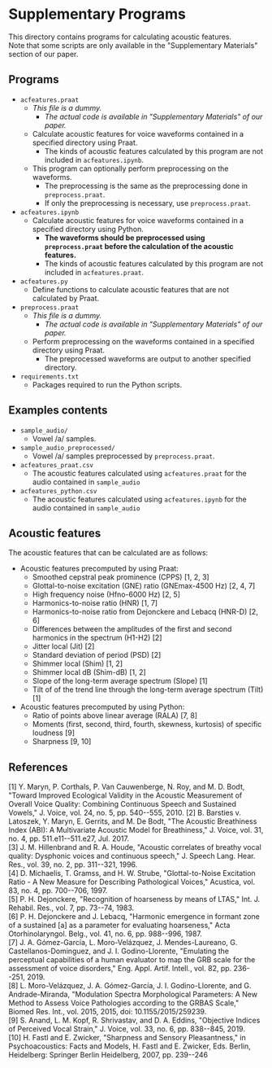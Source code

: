 # Supplementary Programs

This directory contains programs for calculating acoustic features.  
Note that some scripts are only available in the "Supplementary Materials" section of our paper.


## Programs

- `acfeatures.praat`
  - *This file is a dummy.*
    - *The actual code is available in "Supplementary Materials" of our paper.*
  - Calculate acoustic features for voice waveforms contained in a specified directory using Praat.
    - The kinds of acoustic features calculated by this program are not included in `acfeatures.ipynb`.
  - This program can optionally perform preprocessing on the waveforms.
    - The preprocessing is the same as the preprocessing done in `preprocess.praat`.
    - If only the preprocessing is necessary, use `preprocess.praat`.
- `acfeatures.ipynb`
  - Calculate acoustic features for voice waveforms contained in a specified directory using Python.
    - **The waveforms should be preprocessed using `preprocess.praat` before the calculation of the acoustic features.**
    - The kinds of acoustic features calculated by this program are not included in `acfeatures.praat`.
- `acfeatures.py`
  - Define functions to calculate acoustic features that are not calculated by Praat.
- `preprocess.praat`
  - *This file is a dummy.*
    - *The actual code is available in "Supplementary Materials" of our paper.*
  - Perform preprocessing on the waveforms contained in a specified directory using Praat.
    - The preprocessed waveforms are output to another specified directory.
- `requirements.txt`
  - Packages required to run the Python scripts.


## Examples contents

- `sample_audio/`
  - Vowel /a/ samples.
- `sample_audio_preprocessed/`
  - Vowel /a/ samples preprocessed by `preprocess.praat`.
- `acfeatures_praat.csv`
  - The acoustic features calculated using `acfeatures.praat` for the audio contained in `sample_audio`
- `acfeatures_python.csv`
  - The acoustic features calculated using `acfeatures.ipynb` for the audio contained in `sample_audio`


## Acoustic features

The acoustic features that can be calculated are as follows:

- Acoustic features precomputed by using Praat:
  - Smoothed cepstral peak prominence (CPPS) [1, 2, 3]
  - Glottal-to-noise excitation (GNE) ratio (GNEmax-4500 Hz) [2, 4, 7]
  - High frequency noise (Hfno-6000 Hz) [2, 5]
  - Harmonics-to-noise ratio (HNR) [1, 7]
  - Harmonics-to-noise ratio from Dejonckere and Lebacq (HNR-D) [2, 6]
  - Differences between the amplitudes of the first and second harmonics in the
    spectrum (H1-H2) [2]
  - Jitter local (Jit) [2]
  - Standard deviation of period (PSD) [2]
  - Shimmer local (Shim) [1, 2]
  - Shimmer local dB (Shim-dB) [1, 2]
  - Slope of the long-term average spectrum (Slope) [1]
  - Tilt of of the trend line through the long-term average spectrum (Tilt) [1]
- Acoustic features precomputed by using Python:
  - Ratio of points above linear average (RALA) [7, 8]
  - Moments (first, second, third, fourth, skewness, kurtosis) of specific
    loudness [9]
  - Sharpness [9, 10]


## References

[1] Y. Maryn, P. Corthals, P. Van Cauwenberge, N. Roy, and M. D. Bodt, "Toward Improved Ecological Validity in the Acoustic Measurement of Overall Voice Quality: Combining Continuous Speech and Sustained Vowels," J. Voice, vol. 24, no. 5, pp. 540--555, 2010.
[2] B. Barsties v. Latoszek, Y. Maryn, E. Gerrits, and M. De Bodt, "The Acoustic Breathiness Index (ABI): A Multivariate Acoustic Model for Breathiness," J. Voice, vol. 31, no. 4, pp. 511.e11--511.e27, Jul. 2017.  
[3] J. M. Hillenbrand and R. A. Houde, "Acoustic correlates of breathy vocal quality: Dysphonic voices and continuous speech," J. Speech Lang. Hear. Res., vol. 39, no. 2, pp. 311--321, 1996.  
[4] D. Michaelis, T. Gramss, and H. W. Strube, "Glottal-to-Noise Excitation Ratio - A New Measure for Describing Pathological Voices," Acustica, vol. 83, no. 4, pp. 700--706, 1997.  
[5] P. H. Dejonckere, "Recognition of hoarseness by means of LTAS," Int. J. Rehabil. Res., vol. 7, pp. 73--74, 1983.  
[6] P. H. Dejonckere and J. Lebacq, "Harmonic emergence in formant zone of a sustained [a] as a parameter for evaluating hoarseness," Acta Otorhinolaryngol. Belg., vol. 41, no. 6, pp. 988--996, 1987.  
[7] J. A. Gómez-García, L. Moro-Velázquez, J. Mendes-Laureano, G. Castellanos-Dominguez, and J. I. Godino-Llorente, "Emulating the perceptual capabilities of a human evaluator to map the GRB scale for the assessment of voice disorders," Eng. Appl. Artif. Intell., vol. 82, pp. 236--251, 2019.  
[8] L. Moro-Velázquez, J. A. Gómez-García, J. I. Godino-Llorente, and G. Andrade-Miranda, "Modulation Spectra Morphological Parameters: A New Method to Assess Voice Pathologies according to the GRBAS Scale," Biomed Res. Int., vol. 2015, 2015, doi: 10.1155/2015/259239.  
[9] S. Anand, L. M. Kopf, R. Shrivastav, and D. A. Eddins, "Objective Indices of Perceived Vocal Strain," J. Voice, vol. 33, no. 6, pp. 838--845, 2019.  
[10] H. Fastl and E. Zwicker, "Sharpness and Sensory Pleasantness," in Psychoacoustics: Facts and Models, H. Fastl and E. Zwicker, Eds. Berlin, Heidelberg: Springer Berlin Heidelberg, 2007, pp. 239--246
